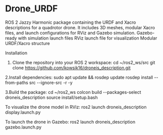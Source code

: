 # Drone_URDF
ROS 2 Jazzy Harmonic package containing the URDF and Xacro descriptions for a quadrotor drone. 
It includes 3D meshes, modular Xacro files, and launch configurations for RViz and Gazebo simulation.
Gazebo-ready with simulation launch files  RViz launch file for visualization
Modular URDF/Xacro structure

Installation

1. Clone the repository into your ROS 2 workspace:
cd ~/ros2_ws/src
git clone https://github.com/kowsik16/droneis_description.git

2.Install dependencies:
sudo apt update && rosdep update
rosdep install --from-paths src --ignore-src -r -y

3.Build the package:
cd ~/ros2_ws
colcon build --packages-select droneis_description
source install/setup.bash

To visualize the drone model in RViz:
ros2 launch droneis_description display.launch.py

To launch the drone in Gazebo:
ros2 launch droneis_description gazebo.launch.py 
